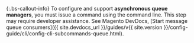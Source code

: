 {:.bs-callout-info}
To configure and support **asynchronous queue managers**, you must issue a command using the command line. This step may require developer assistance. See Magento DevDocs, [Start message queue consumers]({{ site.devdocs_url }}/guides/v{{ site.version }}/config-guide/cli/config-cli-subcommands-queue.html).

